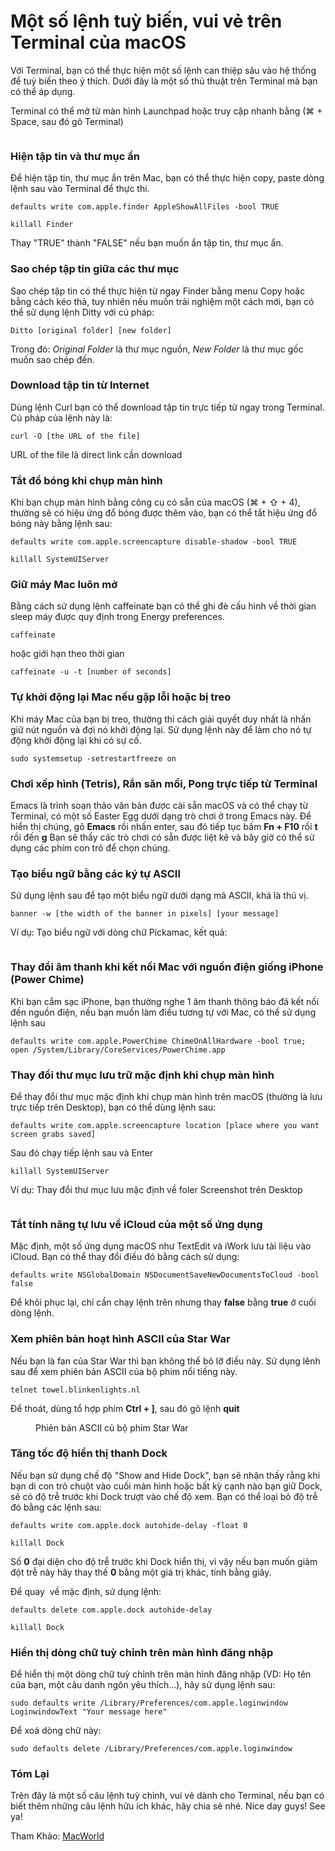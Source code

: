 # Một số lệnh tuỳ biến, vui vẻ trên Terminal của macOS


Với Terminal, bạn có thể thực hiện một số lệnh can thiệp sâu vào hệ thống để tuỳ biến theo ý thích. Dưới đây là một số thủ thuật trên Terminal mà bạn có thể áp dụng.

Terminal có thể mở từ màn hình Launchpad hoặc truy cập nhanh bằng (⌘ + Space, sau đó gõ Terminal)

<figure class="kg-card kg-image-card"><img src="/assets/images/2020/10/image-11.png" class="kg-image" alt srcset="/assets/images/size/w600/2020/10/image-11.png 600w, /assets/images/size/w1000/2020/10/image-11.png 1000w, /assets/images/2020/10/image-11.png 1088w" sizes="(min-width: 720px) 720px"></figure>

### Hiện tập tin và thư mục ẩn

Để hiện tập tin, thư mục ẩn trên Mac, bạn có thể thực hiện copy, paste dòng lệnh sau vào Terminal để thực thi.

    defaults write com.apple.finder AppleShowAllFiles -bool TRUE
    
    killall Finder
    

Thay "TRUE" thành "FALSE" nếu bạn muốn ẩn tập tin, thư mục ẩn.

### Sao chép tập tin giữa các thư mục

Sao chép tập tin có thể thực hiện từ ngay Finder bằng menu Copy hoặc bằng cách kéo thả, tuy nhiên nếu muốn trải nghiệm một cách mới, bạn có thể sử dụng lệnh Ditty với cú pháp:

    Ditto [original folder] [new folder]

Trong đó: _Original Folder_ là thư mục nguồn, _New Folder_ là thư mục gốc muốn sao chép đến.

### Download tập tin từ Internet

Dùng lệnh Curl bạn có thể download tập tin trực tiếp từ ngay trong Terminal. Cú pháp của lệnh này là:

    curl -O [the URL of the file]

URL of the file là direct link cần download

### Tắt đổ bóng khi chụp màn hình

Khi bạn chụp màn hình bằng công cụ có sẵn của macOS (⌘ + ⇧ + 4), thường sẽ có hiệu ứng đổ bóng được thêm vào, bạn có thể tắt hiệu ứng đổ bóng này bằng lệnh sau:

    defaults write com.apple.screencapture disable-shadow -bool TRUE
    
    killall SystemUIServer

### Giữ máy Mac luôn mở

Bằng cách sử dụng lệnh caffeinate bạn có thể ghi đè cấu hình về thời gian sleep máy được quy định trong Energy preferences.

    caffeinate

hoặc giới hạn theo thời gian

    caffeinate -u -t [number of seconds]

### Tự khởi động lại Mac nếu gặp lỗi hoặc bị treo

Khi máy Mac của bạn bị treo, thường thì cách giải quyết duy nhất là nhấn giữ nút nguồn và đợi nó khởi động lại. Sử dụng lệnh này để làm cho nó tự động khởi động lại khi có sự cố.

    sudo systemsetup -setrestartfreeze on

### Chơi xếp hình (Tetris), Rắn săn mồi, Pong trực tiếp từ Terminal

Emacs là trình soạn thảo văn bản được cài sẵn macOS và có thể chạy từ Terminal, có một số Easter Egg dưới dạng trò chơi ở trong Emacs này. Để hiển thị chúng, gõ **Emacs** rồi nhấn enter, sau đó tiếp tục bấm **Fn + F10** rồi **t** rồi đến **g** Bạn sẽ thấy các trò chơi có sẵn được liệt kê và bây giờ có thể sử dụng các phím con trỏ để chọn chúng.

### Tạo biểu ngữ bằng các ký tự ASCII

Sử dụng lệnh sau để tạo một biểu ngữ dưới dạng mã ASCII, khá là thú vị.

    banner -w [the width of the banner in pixels] [your message]

Ví dụ: Tạo biểu ngữ với dòng chữ Pickamac, kết quả:

<figure class="kg-card kg-image-card"><img src="/assets/images/2020/10/image-9.png" class="kg-image" alt srcset="/assets/images/size/w600/2020/10/image-9.png 600w, /assets/images/size/w1000/2020/10/image-9.png 1000w, /assets/images/2020/10/image-9.png 1100w" sizes="(min-width: 720px) 720px"></figure>

### Thay đổi âm thanh khi kết nối Mac với nguồn điện giống iPhone (Power Chime)

Khi bạn cắm sạc iPhone, bạn thường nghe 1 âm thanh thông báo đã kết nối đến nguồn điện, nếu bạn muốn làm điều tương tự với Mac, có thể sử dụng lệnh sau

    defaults write com.apple.PowerChime ChimeOnAllHardware -bool true; open /System/Library/CoreServices/PowerChime.app

### Thay đổi thư mục lưu trữ mặc định khi chụp màn hình

Để thay đổi thư mục mặc định khi chụp màn hình trên macOS (thường là lưu trực tiếp trên Desktop), bạn có thể dùng lệnh sau:

    defaults write com.apple.screencapture location [place where you want screen grabs saved]

Sau đó chạy tiếp lệnh sau và Enter

    killall SystemUIServer

Ví dụ: Thay đổi thư mục lưu mặc định về foler Screenshot trên Desktop

<figure class="kg-card kg-image-card"><img src="/assets/images/2020/10/image-10.png" class="kg-image" alt srcset="/assets/images/size/w600/2020/10/image-10.png 600w, /assets/images/size/w1000/2020/10/image-10.png 1000w, /assets/images/2020/10/image-10.png 1176w" sizes="(min-width: 720px) 720px"></figure>

### Tắt tính năng tự lưu về iCloud của một số ứng dụng

Mặc định, một số ứng dụng macOS như TextEdit và iWork lưu tài liệu vào iCloud. Bạn có thể thay đổi điều đó bằng cách sử dụng:

    defaults write NSGlobalDomain NSDocumentSaveNewDocumentsToCloud -bool false
    

Để khôi phục lại, chỉ cần chạy lệnh trên nhưng thay **false** bằng **true** ở cuối dòng lệnh.

### Xem phiên bản hoạt hình ASCII của Star War

Nếu bạn là fan của Star War thì bạn không thể bỏ lỡ điều này. Sử dụng lênh sau để xem phiên bản ASCII của bộ phim nổi tiếng này.

    telnet towel.blinkenlights.nl

Để thoát, dùng tổ hợp phím **Ctrl + ]**, sau đó gõ lệnh **quit**

<figure class="kg-card kg-image-card kg-card-hascaption"><img src="/assets/images/2020/10/starwar-ascii.gif" class="kg-image" alt><figcaption class="text-center">Phiên bản ASCII củ bộ phim Star War</figcaption></figure>

### Tăng tốc độ hiển thị thanh Dock

Nếu bạn sử dụng chế độ "Show and Hide Dock", bạn sẽ nhận thấy rằng khi bạn di con trỏ chuột vào cuối màn hình hoặc bất kỳ cạnh nào bạn giữ Dock, sẽ có độ trễ trước khi Dock trượt vào chế độ xem. Bạn có thể loại bỏ độ trễ đó bằng các lệnh sau:

    defaults write com.apple.dock autohide-delay -float 0
    
    killall Dock

Số **0** đại diện cho độ trễ trước khi Dock hiển thị, vì vậy nếu bạn muốn giảm đột trễ này hãy thay thế **0** bằng một giá trị khác, tính bằng giây.

Để quay &nbsp;về mặc định, sử dụng lệnh:

    defaults delete com.apple.dock autohide-delay
    
    killall Dock

### Hiển thị dòng chữ tuỳ chỉnh trên màn hình đăng nhập

Để hiển thị một dòng chữ tuỳ chỉnh trên màn hình đăng nhập (VD: Họ tên của bạn, một câu danh ngôn yêu thích...), hãy sử dụng lệnh sau:

    sudo defaults write /Library/Preferences/com.apple.loginwindow LoginwindowText "Your message here"

Để xoá dòng chữ này:

    sudo defaults delete /Library/Preferences/com.apple.loginwindow

### Tóm Lại

Trên đây là một số câu lệnh tuỳ chỉnh, vui vẻ dành cho Terminal, nếu bạn có biết thêm những câu lệnh hữu ích khác, hãy chia sẻ nhé. Nice day guys! See ya!

Tham Khảo: [MacWorld](https://www.macworld.co.uk/how-to/mac-terminal-projects-tutorial-3613813/)


